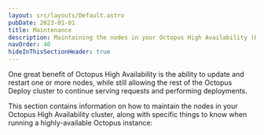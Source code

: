 ```yaml
---
layout: src/layouts/Default.astro
pubDate: 2023-01-01
title: Maintenance
description: Maintaining the nodes in your Octopus High Availability (HA) cluster is an important task that can be done in the Octopus Web Portal.
navOrder: 40
hideInThisSectionHeader: true
---
```


One great benefit of Octopus High Availability is the ability to update and restart one or more nodes, while still allowing the rest of the Octopus Deploy cluster to continue serving requests and performing deployments. 

This section contains information on how to maintain the nodes in your Octopus High Availability cluster, along with specific things to know when running a highly-available Octopus instance: